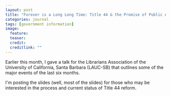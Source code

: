 ```yaml
---
layout: post
title: "Forever is a Long Long Time: Title 44 & the Promise of Public Access to Federal Information"
categories: journal
tags: [government information]
image:
  feature: 
  teaser: 
  credit: 
  creditlink: ""
---
```


Earlier this month, I gave a talk for the Librarians Association of the University of California, Santa Barbara (LAUC-SB) that outlines some of the major events of the last six months.

I'm posting the slides (well, most of the slides) for those who may be interested in the process and current status of Title 44 reform. 